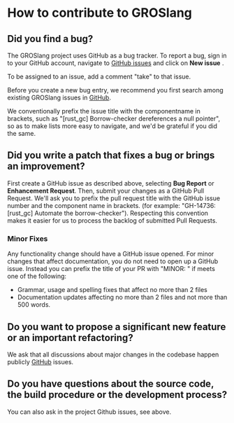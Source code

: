 # How to contribute to GROSlang

## Did you find a bug?

The GROSlang project uses GitHub as a bug tracker.  To report a bug, sign in to
your GitHub account, navigate to [GitHub issues](https://github.com/UoCCS/project-GROS/issues)
and click on **New issue** .

To be assigned to an issue, add a comment "take" to that issue.

Before you create a new bug entry, we recommend you first search among existing
GROSlang issues in [GitHub](https://github.com/UoCCS/project-GROS/issues).

We conventionally prefix the issue title with the componentname in brackets, 
such as "[rust_gc] Borrow-checker dereferences a null pointer", so as to make lists more easy to navigate, and
we'd be grateful if you did the same.

## Did you write a patch that fixes a bug or brings an improvement?

First create a GitHub issue as described above, selecting **Bug Report** or
**Enhancement Request**. Then, submit your changes as a GitHub Pull Request.
We'll ask you to prefix the pull request title with the GitHub issue number
and the component name in brackets. (for example: "GH-14736: [rust_gc] Automate the borrow-checker"). 
Respecting this convention makes it easier for us to process the backlog of submitted Pull Requests.

### Minor Fixes

Any functionality change should have a GitHub issue opened. For minor changes that
affect documentation, you do not need to open up a GitHub issue. Instead you can
prefix the title of your PR with "MINOR: " if meets one of the following:

*  Grammar, usage and spelling fixes that affect no more than 2 files
*  Documentation updates affecting no more than 2 files and not more
   than 500 words.

## Do you want to propose a significant new feature or an important refactoring?

We ask that all discussions about major changes in the codebase happen
publicly [GitHub](https://github.com/UoCCS/project-GROS/issues) issues.

## Do you have questions about the source code, the build procedure or the development process?

You can also ask in the project Github issues, see above.